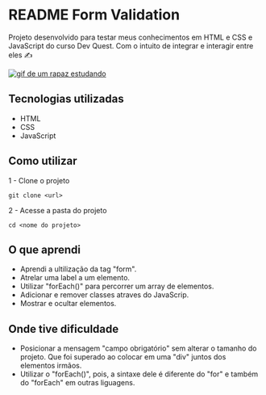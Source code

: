 # README Form Validation
Projeto desenvolvido para testar meus conhecimentos em HTML e CSS e JavaScript do curso Dev Quest. 
Com o intuito de integrar e interagir entre eles ✍

[<img src="./studing.gif" alt="gif de um rapaz estudando">](https://github.com/WalassiSilva/)

## Tecnologias utilizadas
- HTML
- CSS
- JavaScript

## Como utilizar
1 - Clone o projeto
```
git clone <url>
``` 
2 - Acesse a pasta do projeto
```
cd <nome do projeto>
```
## O que aprendi
- Aprendi a ultilização da tag "form".
- Atrelar uma label a um elemento.
- Utilizar "forEach()" para percorrer um array de elementos.
- Adicionar e remover classes atraves do JavaScrip.
- Mostrar e ocultar elementos.

## Onde tive dificuldade
- Posicionar a mensagem "campo obrigatório" sem alterar o tamanho do projeto. Que foi superado ao colocar em uma "div" juntos dos elementos irmãos.
- Utilizar o "forEach()", pois, a sintaxe dele é diferente do "for" e também do "forEach" em outras liguagens.
